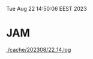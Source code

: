 Tue Aug 22 14:50:06 EEST 2023
# JAM
<a href='./cache/202308/22_14.log'>./cache/202308/22_14.log</a>
